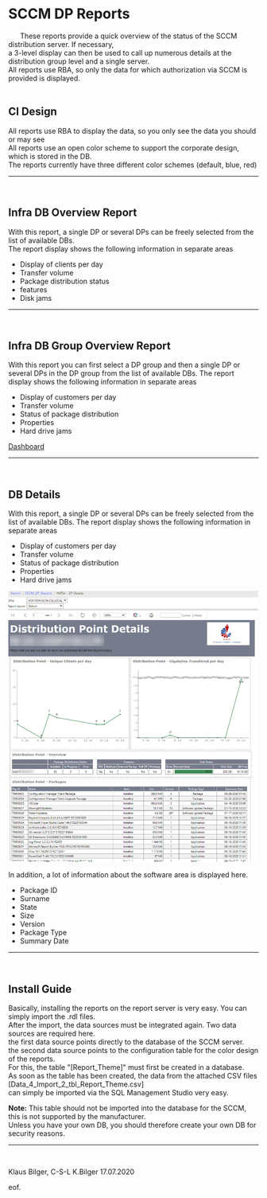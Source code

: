 # SCCM DP Reports
&nbsp;
&nbsp;
&nbsp;
These reports provide a quick overview of the status of the SCCM distribution server. If necessary,  
a 3-level display can then be used to call up numerous details at the distribution group level and a single server.  
All reports use RBA, so only the data for which authorization via SCCM is provided is displayed.  
&nbsp;
&nbsp;
&nbsp;

## CI Design  

All reports use RBA to display the data, so you only see the data you should or may see  
All reports use an open color scheme to support the corporate design, which is stored in the DB.  
The reports currently have three different color schemes (default, blue, red)

****
&nbsp;
&nbsp;

## Infra DB Overview Report

With this report, a single DP or several DPs can be freely selected from the list of available DBs.  
The report display shows the following information in separate areas

* Display of clients per day  
* Transfer volume  
* Package distribution status  
* features  
* Disk jams  

****
&nbsp;
&nbsp;

## Infra DB Group Overview Report

With this report you can first select a DP group and then a single DP or  
several DPs in the DP group from the list of available DBs.
The report display shows the following information in separate areas

* Display of customers per day
* Transfer volume
* Status of package distribution
* Properties
* Hard drive jams

[Dashboard](https://github.com/KlausBilger/ConfigMgrDPReporting/blob/master/SampleReport_DP%20Dashboard.jpg)


****
&nbsp;
&nbsp;

## DB Details  

With this report, a single DP or several DPs can be freely selected from the list of available DBs.
The report display shows the following information in separate areas

* Display of customers per day
* Transfer volume
* Status of package distribution
* Properties
* Hard drive jams

![DP Details](https://github.com/KlausBilger/ConfigMgrDPReporting/blob/master/SampleReport_DP%20Details.jpg)

In addition, a lot of information about the software area is displayed here.

* Package ID
* Surname
* State
* Size
* Version
* Package Type
* Summary Date

****
&nbsp;
&nbsp;
&nbsp;

## Install Guide

Basically, installing the reports on the report server is very easy. You can simply import the .rdl files.  
After the import, the data sources must be integrated again. Two data sources are required here.  
the first data source points directly to the database of the SCCM server.  
the second data source points to the configuration table for the color design of the reports.  
For this, the table "[Report_Theme]" must first be created in a database.  
As soon as the table has been created, the data from the attached CSV files [Data_4_Import_2_tbl_Report_Theme.csv]  
can simply be imported via the SQL Management Studio very easy.  

**Note:**
This table should not be imported into the database for the SCCM, this is not supported by the manufacturer.  
Unless you have your own DB, you should therefore create your own DB for security reasons.  

****
&nbsp;
&nbsp;
&nbsp;

Klaus Bilger, C-S-L K.Bilger 17.07.2020

eof.  
